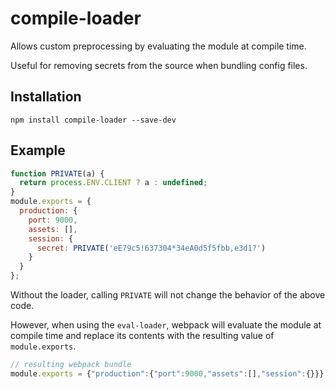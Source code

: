 # compile-loader

Allows custom preprocessing by evaluating the module at compile time.

Useful for removing secrets from the source when bundling config files.

## Installation

`npm install compile-loader --save-dev`

## Example

```javascript
function PRIVATE(a) {
  return process.ENV.CLIENT ? a : undefined;
}
module.exports = {
  production: {
    port: 9000,
    assets: [],
    session: {
      secret: PRIVATE('eE79c5!637304*34eA0d5f5fbb,e3d1?')
    }
  }
};
```

Without the loader, calling `PRIVATE` will not change the behavior of the
above code.

However, when using the `eval-loader`, webpack will evaluate the module at
compile time and replace its contents with the resulting value of
`module.exports`.

```javascript
// resulting webpack bundle
module.exports = {"production":{"port":9000,"assets":[],"session":{}}}
```

